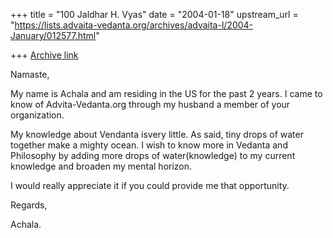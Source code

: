 +++
title = "100 Jaldhar H. Vyas"
date = "2004-01-18"
upstream_url = "https://lists.advaita-vedanta.org/archives/advaita-l/2004-January/012577.html"

+++
[Archive link](https://lists.advaita-vedanta.org/archives/advaita-l/2004-January/012577.html)

Namaste,

My name is Achala and am residing in the US for the past 2 years. I came
to know of Advita-Vedanta.org through my husband a member of your
organization.

My knowledge about Vendanta isvery little. As said, tiny drops of water
together make a mighty ocean. I wish to know more in Vedanta and
Philosophy by adding more drops of water(knowledge) to my current
knowledge and broaden my mental horizon.

I would really appreciate it if you could provide me that opportunity.

Regards,

Achala.

